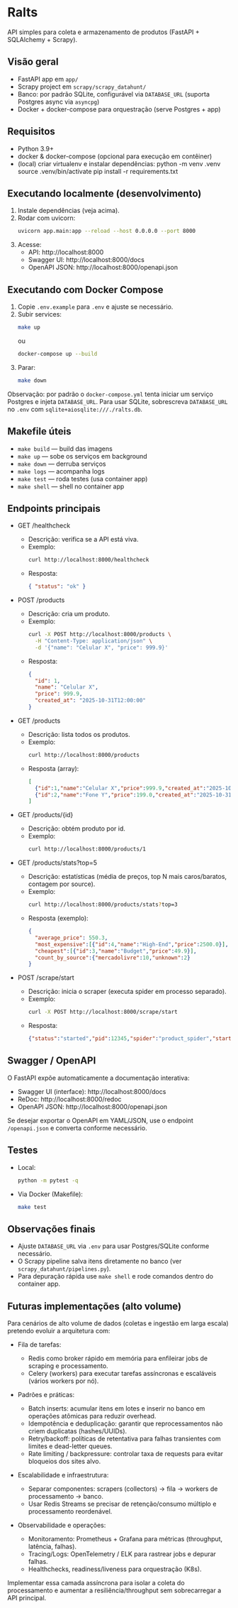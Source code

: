 # Ralts

API simples para coleta e armazenamento de produtos (FastAPI + SQLAlchemy + Scrapy).

## Visão geral
- FastAPI app em `app/`
- Scrapy project em `scrapy/scrapy_datahunt/`
- Banco: por padrão SQLite, configurável via `DATABASE_URL` (suporta Postgres async via `asyncpg`)
- Docker + docker-compose para orquestração (serve Postgres + app)

## Requisitos
- Python 3.9+
- docker & docker-compose (opcional para execução em contêiner)
- (local) criar virtualenv e instalar dependências:
  python -m venv .venv
  source .venv/bin/activate
  pip install -r requirements.txt

## Executando localmente (desenvolvimento)
1. Instale dependências (veja acima).
2. Rodar com uvicorn:
   ```bash
   uvicorn app.main:app --reload --host 0.0.0.0 --port 8000
   ```
3. Acesse:
   - API: http://localhost:8000
   - Swagger UI: http://localhost:8000/docs
   - OpenAPI JSON: http://localhost:8000/openapi.json

## Executando com Docker Compose
1. Copie `.env.example` para `.env` e ajuste se necessário.
2. Subir services:
   ```bash
   make up
   ```
   ou
   ```bash
   docker-compose up --build
   ```
3. Parar:
   ```bash
   make down
   ```

Observação: por padrão o `docker-compose.yml` tenta iniciar um serviço Postgres e injeta `DATABASE_URL`. Para usar SQLite, sobrescreva `DATABASE_URL` no `.env` com `sqlite+aiosqlite:///./ralts.db`.

## Makefile úteis
- `make build` — build das imagens
- `make up` — sobe os serviços em background
- `make down` — derruba serviços
- `make logs` — acompanha logs
- `make test` — roda testes (usa container app)
- `make shell` — shell no container app

## Endpoints principais

- GET /healthcheck
  - Descrição: verifica se a API está viva.
  - Exemplo:
    ```bash
    curl http://localhost:8000/healthcheck
    ```
  - Resposta:
    ```json
    { "status": "ok" }
    ```

- POST /products
  - Descrição: cria um produto.
  - Exemplo:
    ```bash
    curl -X POST http://localhost:8000/products \
      -H "Content-Type: application/json" \
      -d '{"name": "Celular X", "price": 999.9}'
    ```
  - Resposta:
    ```json
    {
      "id": 1,
      "name": "Celular X",
      "price": 999.9,
      "created_at": "2025-10-31T12:00:00"
    }
    ```

- GET /products
  - Descrição: lista todos os produtos.
  - Exemplo:
    ```bash
    curl http://localhost:8000/products
    ```
  - Resposta (array):
    ```json
    [
      {"id":1,"name":"Celular X","price":999.9,"created_at":"2025-10-31T12:00:00"},
      {"id":2,"name":"Fone Y","price":199.0,"created_at":"2025-10-31T12:10:00"}
    ]
    ```

- GET /products/{id}
  - Descrição: obtém produto por id.
  - Exemplo:
    ```bash
    curl http://localhost:8000/products/1
    ```

- GET /products/stats?top=5
  - Descrição: estatísticas (média de preços, top N mais caros/baratos, contagem por source).
  - Exemplo:
    ```bash
    curl http://localhost:8000/products/stats?top=3
    ```
  - Resposta (exemplo):
    ```json
    {
      "average_price": 550.3,
      "most_expensive":[{"id":4,"name":"High-End","price":2500.0}],
      "cheapest":[{"id":3,"name":"Budget","price":49.9}],
      "count_by_source":{"mercadolivre":10,"unknown":2}
    }
    ```

- POST /scrape/start
  - Descrição: inicia o scraper (executa spider em processo separado).
  - Exemplo:
    ```bash
    curl -X POST http://localhost:8000/scrape/start
    ```
  - Resposta:
    ```json
    {"status":"started","pid":12345,"spider":"product_spider","started":true}
    ```

## Swagger / OpenAPI
O FastAPI expõe automaticamente a documentação interativa:
- Swagger UI (interface): http://localhost:8000/docs
- ReDoc: http://localhost:8000/redoc
- OpenAPI JSON: http://localhost:8000/openapi.json

Se desejar exportar o OpenAPI em YAML/JSON, use o endpoint `/openapi.json` e converta conforme necessário.

## Testes
- Local:
  ```bash
  python -m pytest -q
  ```
- Via Docker (Makefile):
  ```bash
  make test
  ```

## Observações finais
- Ajuste `DATABASE_URL` via `.env` para usar Postgres/SQLite conforme necessário.
- O Scrapy pipeline salva itens diretamente no banco (ver `scrapy_datahunt/pipelines.py`).
- Para depuração rápida use `make shell` e rode comandos dentro do container app.

## Futuras implementações (alto volume)

Para cenários de alto volume de dados (coletas e ingestão em larga escala) pretendo evoluir a arquitetura com:

- Fila de tarefas:
  - Redis como broker rápido em memória para enfileirar jobs de scraping e processamento.
  - Celery (workers) para executar tarefas assíncronas e escaláveis (vários workers por nó).

- Padrões e práticas:
  - Batch inserts: acumular itens em lotes e inserir no banco em operações atômicas para reduzir overhead.
  - Idempotência e deduplicação: garantir que reprocessamentos não criem duplicatas (hashes/UUIDs).
  - Retry/backoff: políticas de retentativa para falhas transientes com limites e dead-letter queues.
  - Rate limiting / backpressure: controlar taxa de requests para evitar bloqueios dos sites alvo.

- Escalabilidade e infraestrutura:
  - Separar componentes: scrapers (collectors) → fila → workers de processamento → banco.
  - Usar Redis Streams se precisar de retenção/consumo múltiplo e processamento reordenável.

- Observabilidade e operações:
  - Monitoramento: Prometheus + Grafana para métricas (throughput, latência, falhas).
  - Tracing/Logs: OpenTelemetry / ELK para rastrear jobs e depurar falhas.
  - Healthchecks, readiness/liveness para orquestração (K8s).

Implementar essa camada assíncrona para isolar a coleta do processamento e aumentar a resiliência/throughput sem sobrecarregar a API principal.
